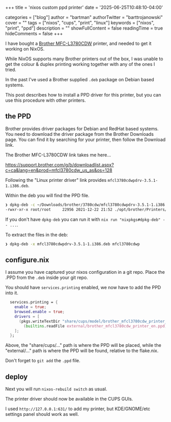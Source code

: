 +++
title = 'nixos custom ppd printer'
date = '2025-06-25T10:48:10-04:00'

categories = ["blog"]
author = "bartman"
authorTwitter = "barttrojanowski"
cover = ""
tags = ["nixos", "cups", "print", "linux"]
keywords = ["nixos", "print", "ppd"]
description = ""
showFullContent = false
readingTime = true
hideComments = false
+++

I have bought a [Brother MFC-L3780CDW](https://www.brother.ca/en/p/MFCL3780CDW) printer, and needed to get it working on NixOS.

While NixOS supports many Brother printers out of the box, I was unable to get the colour & duplex printing working together with any of the ones I tried.

In the past I've used a Brother supplied `.deb` package on Debian based systems.

This post describes how to install a PPD driver for this printer, but you can use this procedure with other printers.

<!--more-->

## the PPD

Brother provides driver packages for Debian and RedHat based systems.
You need to download the driver package from the Brother Downloads page.
You can find it by searching for your printer, then follow the Download link.

The Brother MFC-L3780CDW link takes me here...

https://support.brother.com/g/b/downloadlist.aspx?c=ca&lang=en&prod=mfcl3780cdw_us_as&os=128

Following the "Linux printer driver" link provides `mfcl3780cdwpdrv-3.5.1-1.i386.deb`.

Within the deb you will find the PPD file.

```sh
❯ dpkg-deb -c ~/Downloads/brother/3780cdw/mfcl3780cdwpdrv-3.5.1-1.i386.deb | grep ppd
-rwxr-xr-x root/root     22956 2021-12-22 21:52 ./opt/brother/Printers/mfcl3780cdw/cupswrapper/brother_mfcl3780cdw_printer_en.ppd
```

If you don't have `dpkg-deb` you can run it with `nix run "nixpkgs#dpkg-deb" -- ...`.

To extract the files in the deb:

```sh
❯ dpkg-deb -x mfcl3780cdwpdrv-3.5.1-1.i386.deb mfcl3780cdwp
```

## configure.nix

I assume you have captured your nixos configuration in a git repo.
Place the .PPD from the `.deb` inside your git repo.

You should have `services.printing` enabled, we now have to add the PPD into it.

```nix
  services.printing = {
    enable = true;
    browsed.enable = true;
    drivers = [
      (pkgs.writeTextDir "share/cups/model/brother_mfcl3780cdw_printer_en.ppd"
        (builtins.readFile external/brother_mfcl3780cdw_printer_en.ppd))
    ];
  };
```

Above, the "share/cups/..." path is where the PPD will be placed, while
the "external/..." path is where the PPD will be found, relative to the flake.nix.

Don't forget to `git add` the `.ppd` file.

## deploy

Next you will run `nixos-rebuild switch` as usual.

The printer driver should now be available in the CUPS GUIs.

I used `http://127.0.0.1:631/` to add my printer, but KDE/GNOME/etc settings panel should work as well.


